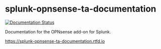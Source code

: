 # splunk-opnsense-ta-documentation

[![Documentation Status](https://readthedocs.org/projects/splunk-opnsense-ta-documentation/badge/?version=latest)](https://splunk-opnsense-ta-documentation.readthedocs.io/en/latest/?badge=latest)

Documentation for the OPNsense add-on for Splunk.

https://splunk-opnsense-ta-documentation.rtfd.io
